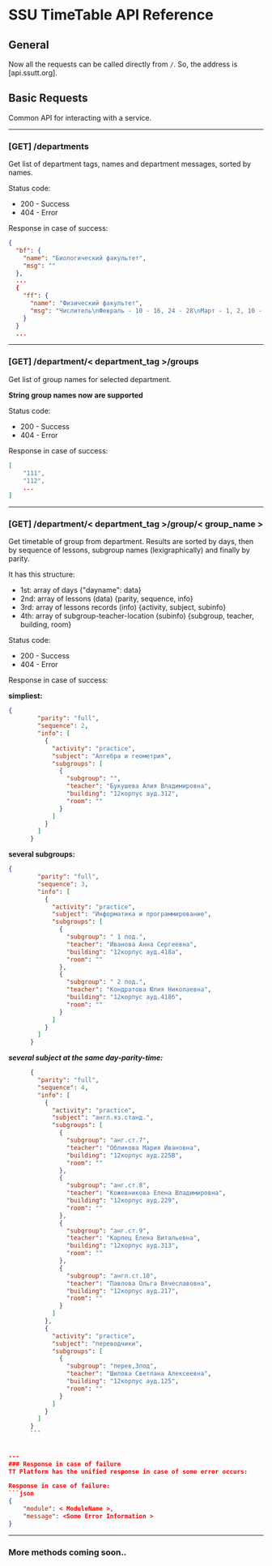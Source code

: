SSU TimeTable API Reference
==========================

General
-------

Now all the requests can be called directly from `/`.
So, the address is [api.ssutt.org].

Basic Requests
--------------

Common API for interacting with a service.

---
### [GET] /departments

Get list of department tags, names and department messages, sorted by names.

Status code:

* 200 - Success
* 404 - Error

Response in case of success:
```json
{
  "bf": {
    "name": "Биологический факультет",
    "msg": ""
  },
  ...
  {
    "ff": {
      "name": "Физический факультет",
      "msg": "Числитель\nФевраль - 10 - 16, 24 - 28\nМарт - 1, 2, 10 - 16, 24 - 30\nАпрель - 7 - 13, 21 - 27\nМай - 5 - 11, 19 - 25\n_________________________________________________________\nЗнаменатель\nФевраль - 6 - 9, 17 - 23\nМарт - 3 - 9, 17 - 23, 31\nАпрель - 1 - 6, 14 - 20, 28 - 30\nМай - 1 - 4, 12 - 18, 26 - 31"
    }
  }
  ...
```

---
### [GET] /department/< department_tag >/groups

Get list of group names for selected department.

**String group names now are supported**

Status code:

* 200 - Success
* 404 - Error

Response in case of success:
```json
[
	"111",
	"112",
	...
]
```

---
### [GET] /department/< department_tag >/group/< group_name >

Get timetable of group from department. Results are sorted by days, then by sequence of lessons, subgroup names (lexigraphically) and finally by parity.

It has this structure:
 
 * 1st: array of days {"dayname": data}
 * 2nd: array of lessons (data) {parity, sequence, info} 
 * 3rd: array of lessons records (info) {activity, subject, subinfo}
 * 4th: array of subgroup-teacher-location (subinfo) {subgroup, teacher, building, room}


Status code:

* 200 - Success
* 404 - Error

 

Response in case of success:

**simpliest:**

```json
{
        "parity": "full",
        "sequence": 2,
        "info": [
          {
            "activity": "practice",
            "subject": "Алгебра и геометрия",
            "subgroups": [
              {
                "subgroup": "",
                "teacher": "Букушева Алия Владимировна",
                "building": "12корпус ауд.312",
                "room": ""
              }
            ]
          }
        ]
      }
```

**several subgroups:**

```json
{
		"parity": "full",
        "sequence": 3,
        "info": [
          {
            "activity": "practice",
            "subject": "Информатика и программирование",
            "subgroups": [
              {
                "subgroup": " 1 под.",
                "teacher": "Иванова Анна Сергеевна",
                "building": "12корпус ауд.418а",
                "room": ""
              },
              {
                "subgroup": " 2 под.",
                "teacher": "Кондратова Юлия Николаевна",
                "building": "12корпус ауд.418б",
                "room": ""
              }
            ]
          }
        ]
      }
```   

***several subject at the same day-parity-time:***

```json
      {
        "parity": "full",
        "sequence": 4,
        "info": [
          {
            "activity": "practice",
            "subject": "англ.яз.станд.",
            "subgroups": [
              {
                "subgroup": "анг.ст.7",
                "teacher": "Обликова Мария Ивановна",
                "building": "12корпус ауд.225В",
                "room": ""
              },
              {
                "subgroup": "анг.ст.8",
                "teacher": "Кожевникова Елена Владимировна",
                "building": "12корпус ауд.229",
                "room": ""
              },
              {
                "subgroup": "анг.ст.9",
                "teacher": "Карпец Елена Витальевна",
                "building": "12корпус ауд.313",
                "room": ""
              },
              {
                "subgroup": "англ.ст.10",
                "teacher": "Павлова Ольга Вячеславовна",
                "building": "12корпус ауд.217",
                "room": ""
              }
            ]
          },
          {
            "activity": "practice",
            "subject": "переводчики",
            "subgroups": [
              {
                "subgroup": "перев,3под",
                "teacher": "Шилова Светлана Алексеевна",
                "building": "12корпус ауд.125",
                "room": ""
              }
            ]
          }
        ]
      }
      ```   
	
	
---
### Response in case of failure
TT Platform has the unified response in case of some error occurs: 

Response in case of failure:
```json
{
	"module": < ModuleName >,
	"message": <Some Error Information >
}
```

----
### More methods coming soon..